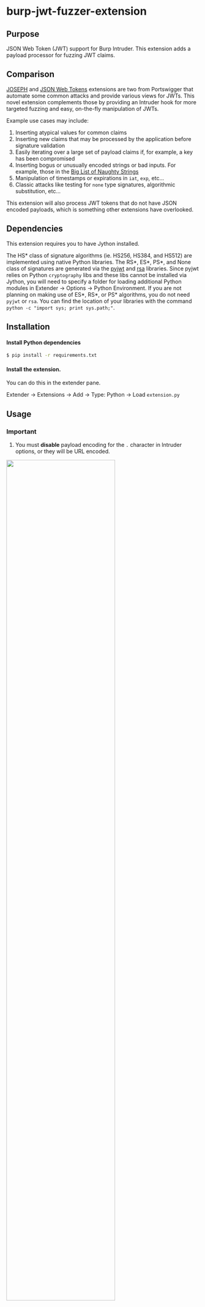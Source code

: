 # burp-jwt-fuzzer-extension

## Purpose

JSON Web Token (JWT) support for Burp Intruder. This extension adds a payload processor for fuzzing JWT claims.

## Comparison

[JOSEPH](https://github.com/portswigger/json-web-token-attacker) and [JSON Web Tokens](https://github.com/portswigger/json-web-tokens) extensions are two from Portswigger that automate some common attacks and provide various views for JWTs. This novel extension complements those by providing an Intruder hook for more targeted fuzzing and easy, on-the-fly manipulation of JWTs.

Example use cases may include:
1. Inserting atypical values for common claims
2. Inserting new claims that may be processed by the application before signature validation
3. Easily iterating over a large set of payload claims if, for example, a key has been compromised
4. Inserting bogus or unusually encoded strings or bad inputs. For example, those in the [Big List of Naughty Strings](https://github.com/minimaxir/big-list-of-naughty-strings)
5. Manipulation of timestamps or expirations in `iat`, `exp`, etc...
6. Classic attacks like testing for `none` type signatures, algorithmic substitution, etc...

This extension will also process JWT tokens that do not have JSON encoded payloads, which is something other extensions have overlooked.

## Dependencies

This extension requires you to have Jython installed.

The HS* class of signature algorithms (ie. HS256, HS384, and HS512) are implemented using native Python libraries. The RS*, ES*, PS*, and None class of signatures are generated via the [pyjwt](https://pyjwt.readthedocs.io/en/latest/) and [rsa](https://pypi.python.org/pypi/rsa) libraries. Since pyjwt relies on Python `cryptography` libs and these libs cannot be installed via Jython, you will need to specify a folder for loading additional Python modules in Extender -> Options -> Python Environment. If you are not planning on making use of ES*, RS*, or PS* algorithms, you do not need `pyjwt` or `rsa`. You can find the location of your libraries with the command `python -c "import sys; print sys.path;"`.

## Installation

#### Install Python dependencies

```bash
$ pip install -r requirements.txt
```

#### Install the extension.

You can do this in the extender pane.

Extender -> Extensions -> Add -> Type: Python -> Load `extension.py`


## Usage

### **Important**

1. You must **disable** payload encoding for the `.` character in Intruder options, or they will be URL encoded.

<img src="https://github.com/cle0patra/burp-jwt-extension-images/blob/master/payload_encoding.png" width="75%" height="75%">

### Calling the extension

You can invoke the extension in the Intruder tab via payload processor pane

<img src="https://github.com/cle0patra/burp-jwt-extension-images/blob/master/payload_processing.png" width="65%" height="65%">

<img src="https://github.com/cle0patra/burp-jwt-extension-images/blob/master/payload_processing_rule.png" width="65%" height="65%">

<img src="https://github.com/cle0patra/burp-jwt-extension-images/blob/master/processing_rule.png" width="65%" height="65%">

<img src="https://github.com/cle0patra/burp-jwt-extension-images/blob/master/invoke_processor.png" width="65%" height="65%">



## Configuring the fuzzer options

This fuzzer uses [jq's Object Identifier-Index](https://stedolan.github.io/jq/manual/#Basicfilters) to select fields for fuzzing.

### Options

* `Target Selection`: Select either the Header or the Payload portion of a JWT to fuzz
* `JSON Selector`: Specify a filter using [jq's Object Identifier-Index](https://stedolan.github.io/jq/manual/#Basicfilters) (e.g. `.user.role`) or a regex depending on whether `Use regex as JSON selector` is checked. 
       ** For Object Identifier-Index selectors, a single `.` is an empty selector. If this claim does not exist, it will be created.
       ** For regular expressions, the regex is passed to [`re.sub`](https://docs.python.org/2/library/re.html#re.sub)
* `Generate Signature`: Whether or not to generate a signature
* `Signature Algorithm`: If `Generate Signature` is True, then use this algorithm
* `Signing Key` : Optional signing key to paste
* `Signing Key From File`: Optionally load key from file. If selected, option `Path to Signing Key` will appear. Useful if key is raw bytes.
* `Path to Signing Key`: Path to file with the signing key. If using RS, ES, or PS family of algorithms, this key must be a valid signing key. 

#### Example: Fuzzing `alg`

If you wanted to fuzz the `alg` field, you would use "Header" for your target selection and `.alg` as your selector

<img src="https://github.com/cle0patra/burp-jwt-extension-images/blob/master/alg_selector.png" width="55%" height="55%">

#### Example: Fuzzing nested claims

Say you want to fuzz the _role_ claim. You would use `.user.role` as your selector.

```json
"user" : { 
       "username" : "john.doe", 
       "role" : "admin" 
    } 
```

## Fuzzing examples

### Example 1: Fuzzing for `None` type hashing

Say you want to test if an application can be tricked into accepting `none` as a valid hashing algorithm. This vulnerability was originally discussed [here](https://auth0.com/blog/2015/03/31/critical-vulnerabilities-in-json-web-token-libraries/). You may want to try various permutations of none (e.g. `NoNe`, `nOne`, `noNe`, etc). Note that this is not the same as selecting 'None' as the Signature Algorithm.

1. Use `.alg` as your selector
2. Strip signature from your token

<img src="https://github.com/cle0patra/burp-jwt-extension-images/blob/master/intruder_none_censored.png" width="55%" height="55%">

3. Add your payload list to Intruder

<img src="https://github.com/cle0patra/burp-jwt-extension-images/blob/master/none_payload.png" width="75%" height="75%">

4. Run Intruder. One can see the [JSON Web Tokens](https://github.com/portswigger/json-web-tokens) extension is also handy here

<img src="https://github.com/cle0patra/burp-jwt-extension-images/blob/master/none_intruder.png" width="55%" height="55%">


### Example 2: Algorithmic substitution

Say you want to test if an application is can be tricked into using a public key as an HMAC key.

1. Use an empty selector `.`, or try fuzzing another claim (e.g. Payload -> `.user.name`) to see if your attack has been successful.
2. Set `Generate Signature` to True
3. Select `HS256` as your signature algorithm
4. Specify the path to the public key, or paste the key in the text box (be careful with `\n`s)

<img src="https://github.com/cle0patra/burp-jwt-extension-images/blob/master/algorithmic_confusion.png" width="55%" height="55%">


### Example 3: `kid` claim fuzzing

[Bitcoin CTF](https://bitcoinctf.com) had a challenge last year involving an improperly handled `kid` field. Here's how this extension could help you attack that.

Looking at [RFC7515](https://tools.ietf.org/html/rfc7515#section-4.1.4), we can see that the `kid` (key id) value is an optional claim field in the header section of a JWT token providing a 'hint' to the operator as to which key was used to sign the token. This is useful if multiple keys are used. Implementation itself is unspecified and up to the operator. Since the `kid` parameter is parsed before verifying the signature and implementation is up to the operator, this field presents a promising attack vector.

In the Bitcoin CTF, the `kid` field turned out to be a filename under control of the user. By specifying a CSS or JS file with known contents and manipulating the algorithm, one could generate a valid token. To test this with this fuzzer, one could do the following:

To exploit this using the fuzzer you would do the following:

1. Select the **Header** as your target and `.kid` as your selector
2. Set **Generate Signature?** to "True"
3. Select the signature algorithm, in this case HS256
4. Dump the known file contents into the **Signing Key** text field
5. Hit save

<img src="https://github.com/cle0patra/burp-jwt-extension-images/blob/master/kid_config.png" width="75%" height="75%">

6. Add your fuzz list

<img src="https://github.com/cle0patra/burp-jwt-extension-images/blob/master/kid_payload.png" width="75%" height="75%">

7. Run Intruder
8. Victory dance

## Tips and limitations

### Tip: `\n`

If you find you are not getting expected results, try appending a line break character, `\n`, to your key (i.e. hit enter).

### Limitations

This fuzzer only handles one field at a time. Future iterations may include support for multiple fields.
